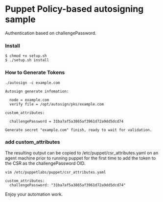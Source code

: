 # Puppet Policy-based autosigning sample
Authentication based on challengePassword.

### Install

```
$ chmod +x setup.sh
$ ./setup.sh install
```

### How to Generate Tokens
```
./autosign -c example.com
```
```
Autosign generate infomation:

  node = example.com
  verify file = /opt/autosign/pks/example.com

custom_attributes:

  challengePassword = 31ba7af5a3865af3961d72a9dd5dcd74

Generate secret "example.com" finish, ready to wait for validation.
```

### add custom_attributes
The resulting output can be copied to /etc/puppet/csr_attributes.yaml on an agent machine prior to running puppet for the first time to add the token to the CSR as the challengePassword OID.

```
vim /etc/puppetlabs/puppet/csr_attributes.yaml

custom_attributes:
  challengePassword: "31ba7af5a3865af3961d72a9dd5dcd74"
```


Enjoy your automation work.
